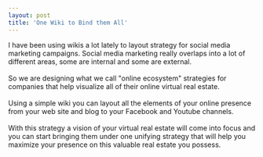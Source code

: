 ```yaml
---
layout: post
title: 'One Wiki to Bind them All'
---
```

I have been using wikis a lot lately to layout strategy for social media marketing campaigns.  Social media marketing really overlaps into a lot of different areas, some are internal and some are external.<br /><br />So we are designing what we call "online ecosystem" strategies for companies that help visualize all of their online virtual real estate. <br /><br />Using a simple wiki you can layout all the elements of your online presence from your web site and blog to your Facebook and Youtube channels.<br /><br />With this strategy a vision of your virtual real estate will come into focus and you can start bringing them under one unifying strategy that will help you maximize your presence on this valuable real estate you possess.